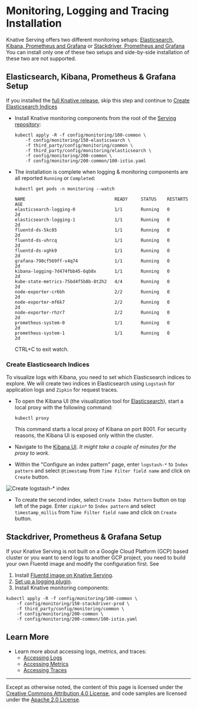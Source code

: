 # Monitoring, Logging and Tracing Installation

Knative Serving offers two different monitoring setups:
[Elasticsearch, Kibana, Prometheus and Grafana](#elasticsearch-kibana-prometheus--grafana-setup)
or
[Stackdriver, Prometheus and Grafana](#stackdriver-prometheus--grafana-setup)
You can install only one of these two setups and side-by-side installation of
these two are not supported.

## Elasticsearch, Kibana, Prometheus & Grafana Setup

If you installed the
[full Knative release](../install/README.md#installing-knative),
skip this step and continue to
[Create Elasticsearch Indices](#create-elasticsearch-indices)

- Install Knative monitoring components from the root of the [Serving repository](https://github.com/knative/serving):

  ```shell
  kubectl apply -R -f config/monitoring/100-common \
      -f config/monitoring/150-elasticsearch \
      -f third_party/config/monitoring/common \
      -f third_party/config/monitoring/elasticsearch \
      -f config/monitoring/200-common \
      -f config/monitoring/200-common/100-istio.yaml
  ```

- The installation is complete when logging & monitoring components are all
  reported `Running` or `Completed`:

  ```shell
  kubectl get pods -n monitoring --watch
  ```

  ```
  NAME                                  READY     STATUS    RESTARTS   AGE
  elasticsearch-logging-0               1/1       Running   0          2d
  elasticsearch-logging-1               1/1       Running   0          2d
  fluentd-ds-5kc85                      1/1       Running   0          2d
  fluentd-ds-vhrcq                      1/1       Running   0          2d
  fluentd-ds-xghk9                      1/1       Running   0          2d
  grafana-798cf569ff-v4q74              1/1       Running   0          2d
  kibana-logging-7d474fbb45-6qb8x       1/1       Running   0          2d
  kube-state-metrics-75bd4f5b8b-8t2h2   4/4       Running   0          2d
  node-exporter-cr6bh                   2/2       Running   0          2d
  node-exporter-mf6k7                   2/2       Running   0          2d
  node-exporter-rhzr7                   2/2       Running   0          2d
  prometheus-system-0                   1/1       Running   0          2d
  prometheus-system-1                   1/1       Running   0          2d
  ```

  CTRL+C to exit watch.

### Create Elasticsearch Indices

To visualize logs with Kibana, you need to set which Elasticsearch indices to explore. We will create two indices in Elasticsearch using `Logstash` for application logs and `Zipkin`
for request traces.

- To open the Kibana UI (the visualization tool for
  [Elasticsearch](https://info.elastic.co)), start a local proxy with the
  following command:

  ```shell
  kubectl proxy
  ```

  This command starts a local proxy of Kibana on port 8001. For security
  reasons, the Kibana UI is exposed only within the cluster.

- Navigate to the
  [Kibana UI](http://localhost:8001/api/v1/namespaces/monitoring/services/kibana-logging/proxy/app/kibana).
  _It might take a couple of minutes for the proxy to work_.

- Within the "Configure an index pattern" page, enter `logstash-*` to
  `Index pattern` and select `@timestamp` from `Time Filter field name` and
  click on `Create` button.

![Create logstash-* index](images/kibana-landing-page-configure-index.png)

- To create the second index, select `Create Index Pattern` button on top left
  of the page. Enter `zipkin*` to `Index pattern` and select `timestamp_millis`
  from `Time Filter field name` and click on `Create` button.


## Stackdriver, Prometheus & Grafana Setup

If your Knative Serving is not built on a Google Cloud Platform (GCP) based
cluster or you want to send logs to another GCP project, you need to build your
own Fluentd image and modify the configuration first. See

1. Install
   [Fluentd image on Knative Serving](https://github.com/knative/serving/blob/master/image/fluentd/README.md).
2. [Set up a logging plugin](setting-up-a-logging-plugin.md).
3. Install Knative monitoring components:

  ```shell
  kubectl apply -R -f config/monitoring/100-common \
      -f config/monitoring/150-stackdriver-prod \
      -f third_party/config/monitoring/common \
      -f config/monitoring/200-common \
      -f config/monitoring/200-common/100-istio.yaml
  ```

## Learn More

- Learn more about accessing logs, metrics, and traces:
  - [Accessing Logs](./accessing-logs.md)
  - [Accessing Metrics](./accessing-metrics.md)
  - [Accessing Traces](./accessing-traces.md)

---

Except as otherwise noted, the content of this page is licensed under the
[Creative Commons Attribution 4.0 License](https://creativecommons.org/licenses/by/4.0/),
and code samples are licensed under the
[Apache 2.0 License](https://www.apache.org/licenses/LICENSE-2.0).
